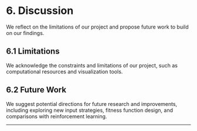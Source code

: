 # 6. Discussion
We reflect on the limitations of our project and propose future work to build on our findings.

## 6.1 Limitations
We acknowledge the constraints and limitations of our project, such as computational resources and visualization tools.

## 6.2 Future Work
We suggest potential directions for future research and improvements, including exploring new input strategies, fitness function design, and comparisons with reinforcement learning.

---

